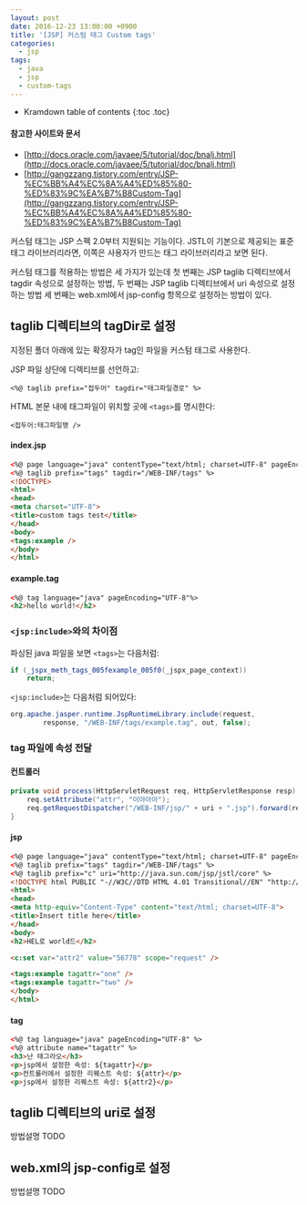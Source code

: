 ```yaml
---
layout: post
date: 2016-12-23 13:00:00 +0900
title: '[JSP] 커스텀 태그 Custom tags'
categories:
  - jsp
tags:
  - java
  - jsp
  - custom-tags
---
```


* Kramdown table of contents
{:toc .toc}

#### 참고한 사이트와 문서

- [http://docs.oracle.com/javaee/5/tutorial/doc/bnalj.html](http://docs.oracle.com/javaee/5/tutorial/doc/bnalj.html)
- [http://gangzzang.tistory.com/entry/JSP-%EC%BB%A4%EC%8A%A4%ED%85%80-%ED%83%9C%EA%B7%B8Custom-Tag](http://gangzzang.tistory.com/entry/JSP-%EC%BB%A4%EC%8A%A4%ED%85%80-%ED%83%9C%EA%B7%B8Custom-Tag)


커스텀 태그는 JSP 스펙 2.0부터 지원되는 기능이다. JSTL이 기본으로 제공되는 표준 태그 라이브러리라면, 이쪽은 사용자가 만드는 태그 라이브러리라고 보면 된다.

커스텀 태그를 적용하는 방법은 세 가지가 있는데 첫 번째는 JSP taglib 디렉티브에서 tagdir 속성으로 설정하는 방법, 두 번째는 JSP taglib 디렉티브에서 uri 속성으로 설정하는 방법  세 번째는 web.xml에서 jsp-config 항목으로 설정하는 방법이 있다.

## taglib 디렉티브의 tagDir로 설정

지정된 폴더 아래에 있는 확장자가 tag인 파일을 커스텀 태그로 사용한다.

JSP 파일 상단에 디렉티브를 선언하고:

```
<%@ taglib prefix="접두어" tagdir="태그파일경로" %>
```

HTML 본문 내에 태그파일이 위치할 곳에 `<tags>`를 명시한다:

```
<접두어:태그파일명 />
```

#### index.jsp

```html
<%@ page language="java" contentType="text/html; charset=UTF-8" pageEncoding="UTF-8"%>
<%@ taglib prefix="tags" tagdir="/WEB-INF/tags" %>
<!DOCTYPE>
<html>
<head>
<meta charset="UTF-8">
<title>custom tags test</title>
</head>
<body>
<tags:example />
</body>
</html>
```

#### example.tag

```html
<%@ tag language="java" pageEncoding="UTF-8"%>
<h2>hello world!</h2>
```

### `<jsp:include>`와의 차이점

파싱된 java 파일을 보면 `<tags>`는 다음처럼:

```java
if (_jspx_meth_tags_005fexample_005f0(_jspx_page_context))
    return;
```

`<jsp:include>`는 다음처럼 되어있다:

```java
org.apache.jasper.runtime.JspRuntimeLibrary.include(request,
        response, "/WEB-INF/tags/example.tag", out, false);
```

### tag 파일에 속성 전달

#### 컨트롤러

```java
private void process(HttpServletRequest req, HttpServletResponse resp) throws ServletException, IOException {
    req.setAttribute("attr", "이야아아");
    req.getRequestDispatcher("/WEB-INF/jsp/" + uri + ".jsp").forward(req, resp);
}
```

#### jsp

```html
<%@ page language="java" contentType="text/html; charset=UTF-8" pageEncoding="UTF-8"%>
<%@ taglib prefix="tags" tagdir="/WEB-INF/tags" %>
<%@ taglib prefix="c" uri="http://java.sun.com/jsp/jstl/core" %>
<!DOCTYPE html PUBLIC "-//W3C//DTD HTML 4.01 Transitional//EN" "http://www.w3.org/TR/html4/loose.dtd">
<html>
<head>
<meta http-equiv="Content-Type" content="text/html; charset=UTF-8">
<title>Insert title here</title>
</head>
<body>
<h2>HEL로 world드</h2>

<c:set var="attr2" value="56778" scope="request" />

<tags:example tagattr="one" />
<tags:example tagattr="two" />
</body>
</html>
```

#### tag

```html
<%@ tag language="java" pageEncoding="UTF-8" %>
<%@ attribute name="tagattr" %>
<h3>난 태그라오</h3>
<p>jsp에서 설정한 속성: ${tagattr}</p>
<p>컨트롤러에서 설정한 리퀘스트 속성: ${attr}</p>
<p>jsp에서 설정한 리퀘스트 속성: ${attr2}</p>
```

## taglib 디렉티브의 uri로 설정

방법설명 TODO

## web.xml의 jsp-config로 설정

방법설명 TODO
